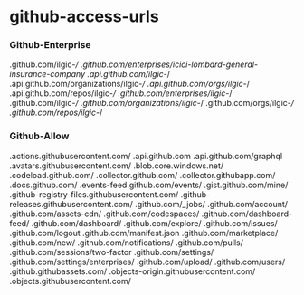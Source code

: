 # github-access-urls

### Github-Enterprise
.github.com/ilgic-*/
.github.com/enterprises/icici-lombard-general-insurance-company
.api.github.com/ilgic-*/
.api.github.com/organizations/ilgic-*/
.api.github.com/orgs/ilgic-*/
.api.github.com/repos/ilgic-*/
.github.com/enterprises/ilgic-*/
.github.com/ilgic-*/
.github.com/organizations/ilgic-*/
.github.com/orgs/ilgic-*/
.github.com/repos/ilgic-*/


### Github-Allow
.actions.githubusercontent.com/
.api.github.com
.api.github.com/graphql
.avatars.githubusercontent.com/
.blob.core.windows.net/
.codeload.github.com/
.collector.github.com/
.collector.githubapp.com/
.docs.github.com/
.events-feed.github.com/events/
.gist.github.com/mine/
.github-registry-files.githubusercontent.com/
.github-releases.githubusercontent.com/
.github.com/_jobs/
.github.com/account/
.github.com/assets-cdn/
.github.com/codespaces/
.github.com/dashboard-feed/
.github.com/dashboard/
.github.com/explore/
.github.com/issues/
.github.com/logout
.github.com/manifest.json
.github.com/marketplace/
.github.com/new/
.github.com/notifications/
.github.com/pulls/
.github.com/sessions/two-factor
.github.com/settings/
.github.com/settings/enterprises/
.github.com/upload/
.github.com/users/
.github.githubassets.com/
.objects-origin.githubusercontent.com/
.objects.githubusercontent.com/


